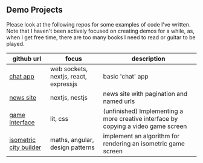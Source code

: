## Demo Projects

Please look at the following repos for some examples of code I've written. Note that I haven't been actively focused on creating demos for a while, as, when I get free time, there are too many books I need to read or guitar to be played.

| github url                                                                              | focus                                 | description                                                                        |
| --------------------------------------------------------------------------------- | ------------------------------------- | ---------------------------------------------------------------------------------- |
| [chat app](https://github.com/joelfeodiyoup/chat_demo)                            | web sockets, nextjs, react, expressjs | basic 'chat' app                                                                   |
| [news site](https://github.com/joelfeodiyoup/news_site_demo)                      | nextjs, nestjs                        | news site with pagination and named urls                                           |
| [game interface](https://github.com/joelfeodiyoup/zeus-interface)                 | lit, css                              | (unfinished) Implementing a more creative interface by copying a video game screen |
| [isometric city builder](https://github.com/joelfeodiyoup/isometric-city-builder) | maths, angular, design patterns       | implement an algorithm for rendering an isometric game screen                      |
